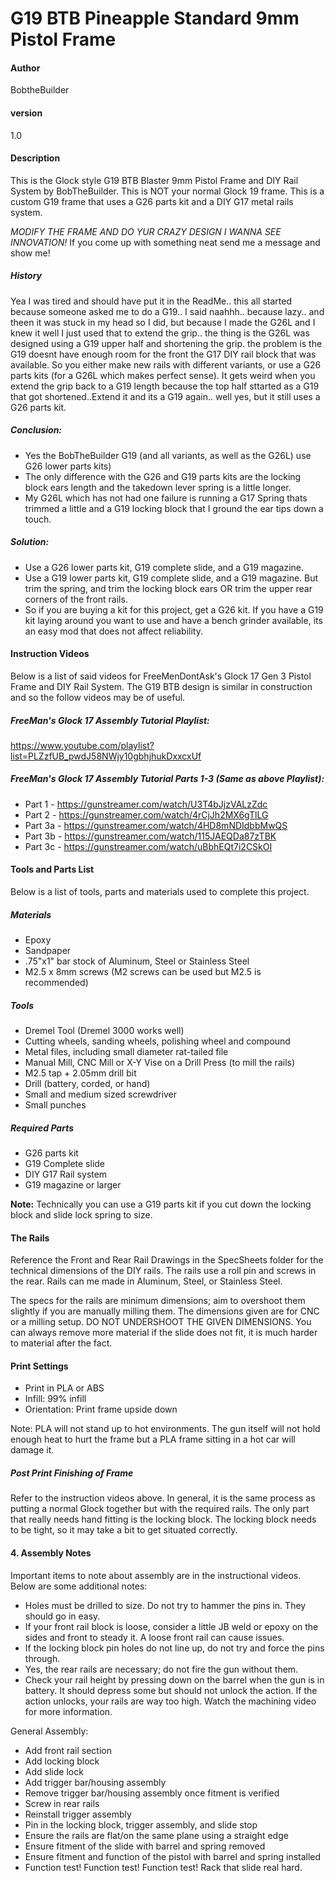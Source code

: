 # G19 BTB Pineapple Standard 9mm Pistol Frame

#### Author
BobtheBuilder

#### version 
1.0

#### Description
This is the Glock style G19 BTB Blaster 9mm Pistol Frame and DIY Rail System by BobTheBuilder. This is NOT your normal Glock 19 frame. This is a custom G19 frame that uses a G26 parts kit and a DIY G17 metal rails system.

*MODIFY THE FRAME AND DO YUR CRAZY DESIGN I WANNA SEE INNOVATION!*
If you come up with something neat send me a message and show me!

##### History
Yea I was tired and should have put it in the ReadMe.. this all started because someone asked me to do a G19.. I said naahhh.. because lazy.. and theen it was stuck in my head so I did, but because I made the G26L and I knew it well I just used that to extend the grip.. the thing is the G26L was designed using a G19 upper half and shortening the grip. the problem is the G19 doesnt have enough room for the front the G17 DIY rail block that was available. So you either make new rails with different variants, or use a G26 parts kits (for a G26L which makes perfect sense). It gets weird when you extend the grip back to a G19 length because the top half sttarted as a G19 that got shortened..Extend it and its a G19 again.. well yes, but it still uses a G26 parts kit.

##### Conclusion: 
* Yes the BobTheBuilder G19 (and all variants, as well as the G26L) use G26 lower parts kits)
* The only difference with the G26 and G19 parts kits are the locking block ears length and the takedown lever spring is a little longer.
* My G26L which has not had one failure is running a G17 Spring thats trimmed a little and a G19 locking block that I ground the ear tips down a touch.


##### Solution:
* Use a G26 lower parts kit, G19 complete slide, and a G19 magazine.
* Use a G19 lower parts kit, G19 complete slide, and a G19 magazine. But trim the spring, and trim the locking block ears OR trim the upper rear corners of the front rails.
* So if you are buying a kit for this project, get a G26 kit. If you have a G19 kit laying around you want to use and have a bench grinder available, its an easy  mod that does not affect reliability.

#### Instruction Videos
Below is a list of said videos for FreeMenDontAsk's Glock 17 Gen 3 Pistol Frame and DIY Rail System. The G19 BTB design is similar in construction and so the follow videos may be of useful.

##### FreeMan's Glock 17 Assembly Tutorial Playlist:
https://www.youtube.com/playlist?list=PLZzfUB_pwdJ58NWjy10gbhjhukDxxcxUf

##### FreeMan's Glock 17 Assembly Tutorial Parts 1-3 (Same as above Playlist):
* Part 1 - https://gunstreamer.com/watch/U3T4bJjzVALzZdc
* Part 2 - https://gunstreamer.com/watch/4rCjJh2MX6gTlLG
* Part 3a - https://gunstreamer.com/watch/4HD8mNDIdbbMwQS
* Part 3b - https://gunstreamer.com/watch/115JAEQDa87zTBK
* Part 3c - https://gunstreamer.com/watch/uBbhEQt7i2CSkOI

#### Tools and Parts List
Below is a list of tools, parts and materials used to complete this project.

##### Materials
* Epoxy 
* Sandpaper
* .75"x1" bar stock of Aluminum, Steel or Stainless Steel
* M2.5 x 8mm screws (M2 screws can be used but M2.5 is recommended)

##### Tools
* Dremel Tool (Dremel 3000 works well)
* Cutting wheels, sanding wheels, polishing wheel and compound
* Metal files, including small diameter rat-tailed file
* Manual Mill, CNC Mill or X-Y Vise on a Drill Press (to mill the rails)
* M2.5 tap + 2.05mm drill bit
* Drill (battery, corded, or hand)
* Small and medium sized screwdriver
* Small punches

##### Required Parts
* G26 parts kit 
* G19 Complete slide
* DIY G17 Rail system
* G19 magazine or larger

**Note:** Technically you can use a G19 parts kit if you cut down the locking block and slide lock spring to size. 

#### The Rails
Reference the Front and Rear Rail Drawings in the SpecSheets folder for the technical dimensions of the DIY rails. The rails use a roll pin and screws in the rear. Rails can me made in Aluminum, Steel, or Stainless Steel. 

The specs for the rails are minimum dimensions; aim to overshoot them slightly if you are manually milling them. The dimensions given are for CNC or a milling setup. DO NOT UNDERSHOOT THE GIVEN DIMENSIONS. You can always remove more material if the slide does not fit, it is much harder to material after the fact.

#### Print Settings
* Print in PLA or ABS
* Infill: 99% infill
* Orientation: Print frame upside down

Note: PLA will not stand up to hot environments. The gun itself will not hold enough heat to hurt the frame but a PLA frame sitting in a hot car will damage it.

##### Post Print Finishing of Frame
Refer to the instruction videos above. In general, it is the same process as putting a normal Glock together but with the required rails. The only part that really needs hand fitting is the locking block. The locking block needs to be tight, so it may take a bit to get situated correctly. 

#### 4. Assembly Notes
Important items to note about assembly are in the instructional videos. Below are some additional notes:

* Holes must be drilled to size. Do not try to hammer the pins in. They should go in easy.
* If your front rail block is loose, consider a little JB weld or epoxy on the sides and front to steady it. A loose front rail can cause issues.
* If the locking block pin holes do not line up, do not try and force the pins through.
* Yes, the rear rails are necessary; do not fire the gun without them. 
* Check your rail height by pressing down on the barrel when the gun is in battery. It should depress some but should not unlock the action. If the action unlocks, your rails are way too high. Watch the machining video for more information.

General Assembly: 
* Add front rail section
* Add locking block
* Add slide lock
* Add trigger bar/housing assembly
* Remove trigger bar/housing assembly once fitment is verified
* Screw in rear rails
* Reinstall trigger assembly
* Pin in the locking block, trigger assembly, and slide stop
* Ensure the rails are flat/on the same plane using a straight edge
* Ensure fitment of the slide with barrel and spring removed
* Ensure fitment and function of the pistol with barrel and spring installed
* Function test! Function test! Function test! Rack that slide real hard.
